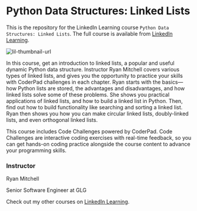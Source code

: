 # Python Data Structures: Linked Lists
This is the repository for the LinkedIn Learning course `Python Data Structures: Linked Lists`. The full course is available from [LinkedIn Learning][lil-course-url].

![lil-thumbnail-url]

<p>In this course, get an introduction to linked lists, a popular and useful dynamic Python data structure. Instructor Ryan Mitchell covers various types of linked lists, and gives you the opportunity to practice your skills with CoderPad challenges in each chapter. Ryan starts with the basics—how Python lists are stored, the advantages and disadvantages, and how linked lists solve some of these problems. She shows you practical applications of linked lists, and how to build a linked list in Python. Then, find out how to build functionality like searching and sorting a linked list. Ryan then shows you how you can make circular linked lists, doubly-linked lists, and even orthogonal linked lists.</p>
<p>This course includes Code Challenges powered by CoderPad. Code Challenges are interactive coding exercises with real-time feedback, so you can get hands-on coding practice alongside the course content to advance your programming skills.</p>

### Instructor

Ryan Mitchell

Senior Software Engineer at GLG

                            

Check out my other courses on [LinkedIn Learning](https://www.linkedin.com/learning/instructors/ryan-mitchell?u=104).


[0]: # (Replace these placeholder URLs with actual course URLs)

[lil-course-url]: https://www.linkedin.com/learning/python-data-structures-linked-lists-21039506
[lil-thumbnail-url]: https://media.licdn.com/dms/image/D4D0DAQGux-kR88_Z9g/learning-public-crop_675_1200/0/1712710126604?e=2147483647&v=beta&t=vkoSqjFwntkPXNq4jSldDUnMcmqbumv4fzOqFj6P4Yg

